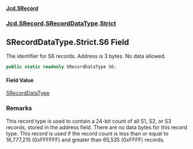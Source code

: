 #### [Jcd.SRecord](index.md 'index')
### [Jcd.SRecord](Jcd.SRecord.md 'Jcd.SRecord').[SRecordDataType](Jcd.SRecord.SRecordDataType.md 'Jcd.SRecord.SRecordDataType').[Strict](Jcd.SRecord.SRecordDataType.Strict.md 'Jcd.SRecord.SRecordDataType.Strict')

## SRecordDataType.Strict.S6 Field

The identifier for S6 records. Address is 3 bytes. No data allowed.

```csharp
public static readonly SRecordDataType S6;
```

#### Field Value
[SRecordDataType](Jcd.SRecord.SRecordDataType.md 'Jcd.SRecord.SRecordDataType')

### Remarks
This record type is used to contain a 24-bit count of all S1, S2, or S3 records, stored in the address field. There are no data bytes for this record type. This record is used if the record count is less than or equal to 16,777,215 (0xFFFFFF) and greater than 65,535 (0xFFFF) records.